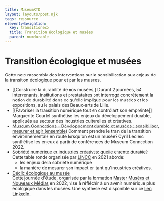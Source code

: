 ```yaml
---
title: MuseumXTD
layout: layouts/post.njk
tags: ressource
eleventyNavigation:
  key: transitioneco
  title: Transition écologique et musées
  parent: numdurable
---
```

# Transition écologique et musées
Cette note rassemble des interventions sur la sensibilisation aux enjeux de la transition écologique pour et par les musées. 

- [[Construire la durabilité de nos musées]]
  Durant 2 journées, 54 intervenants, institutions et prestataires ont interrogé concrètement la notion de durabilité dans ce qu’elle implique pour les musées et les expositions, au  le palais des Beaux-arts de Lille. 
- [[Favoriser la transition numérique tout en contrôlant son empreinte]]
   Marguerite Courtel synthétise les enjeux du développement durable, appliqués au secteur des industries culturelles et créatives.  
- [Museum Connections – Développement durable et musées : sensibiliser, mesurer et agir (ensemble)](https://communicant.info/museum-connections-developpement-durable-et-musees-sensibiliser-mesurer-et-agir-ensemble)
  Comment prendre le train de la transition environnementale en route lorsqu'on est un musée? Cyril Leclerc synthétise les enjeux à partir de conférences de Museum Connection 2022. 
- [Sobriété numérique et industries créatives: quelle entente durable?](https://www.youtube.com/watch?v=8-qzPRBDdkg&ab_channel=CultureLink)   
  Cette table ronde organisée par [LINCC](https://lincc.parisandco.paris/) en 2021 aborde:
  - les enjeux de la sobriété numérique
  - la manière de mesurer son impact en tant qu'industries créatives. 
 - [Déclic écologique au musée](https://www.youtube.com/watch?v=1rhWOl1tO-s&ab_channel=MasterMus%C3%A9esetNouveauxM%C3%A9dias)    
   Cette journée d'étude, organisée par la formation [Master Musées et Nouveaux Médias](http://www.univ-paris3.fr/master-musees-et-nouveaux-medias-br-mention-direction-de-projets-ou-d-etablissements-culturels-538471.kjsp) en 2022, vise à réfléchir à un avenir numérique plus écologique dans les musées. Une synthèse est disponible sur ce [lien LinkedIn](https://www.linkedin.com/feed/update/urn:li:activity:6926147033812619264/). 
